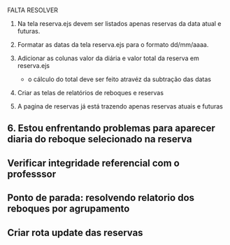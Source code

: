 FALTA RESOLVER

1. Na tela reserva.ejs devem ser listados apenas reservas da data atual e futuras.

2. Formatar as datas da tela reserva.ejs para o formato dd/mm/aaaa.

3. Adicionar as colunas valor da diária e valor total da reserva em reserva.ejs
    - o cálculo do total deve ser feito atravéz da subtração das datas

4. Criar as telas de relatórios de reboques e reservas

5. A pagina de reservas já está trazendo apenas reservas atuais e futuras

## 6. Estou enfrentando problemas para aparecer diaria do reboque selecionado  na reserva

## Verificar integridade referencial com o professsor

## Ponto de parada: resolvendo relatorio dos reboques por agrupamento

## Criar rota update das reservas
